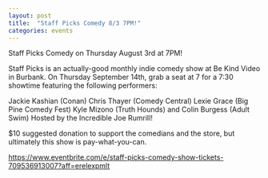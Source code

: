 ```yaml
---
layout: post
title:  "Staff Picks Comedy 8/3 7PM!"
categories: events
---
```

Staff Picks Comedy on Thursday August 3rd at 7PM! 

Staff Picks is an actually-good monthly indie comedy show at Be Kind Video in Burbank. On Thursday September 14th, grab a seat at 7 for a 7:30 showtime featuring the following performers:

Jackie Kashian (Conan)
Chris Thayer (Comedy Central)
Lexie Grace (Big Pine Comedy Fest)
Kyle Mizono (Truth Hounds)
and Colin Burgess (Adult Swim)
H﻿osted by the Incredible Joe Rumrill!

$10 suggested donation to support the comedians and the store, but ultimately this show is pay-what-you-can.

https://www.eventbrite.com/e/staff-picks-comedy-show-tickets-709536913007?aff=erelexpmlt
